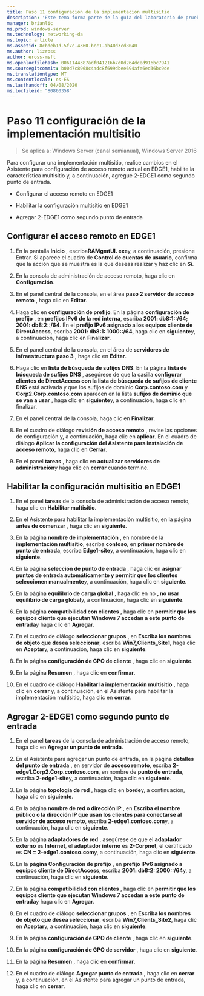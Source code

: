 ```yaml
---
title: Paso 11 configuración de la implementación multisitio
description: 'Este tema forma parte de la guía del laboratorio de pruebas: demostración de una implementación multisitio de DirectAccess para Windows Server 2016'
manager: brianlic
ms.prod: windows-server
ms.technology: networking-da
ms.topic: article
ms.assetid: 8cbdeb1d-5f7c-4360-bcc1-ab40d3cd8040
ms.author: lizross
author: eross-msft
ms.openlocfilehash: 0061144387adf041216b7d0d264dced916bc7941
ms.sourcegitcommit: b00d7c8968c4adc8f699dbee694afe6ed36bc9de
ms.translationtype: MT
ms.contentlocale: es-ES
ms.lasthandoff: 04/08/2020
ms.locfileid: "80860358"
---
```

# <a name="step-11-configure-the-multisite-deployment"></a>Paso 11 configuración de la implementación multisitio

>Se aplica a: Windows Server (canal semianual), Windows Server 2016

Para configurar una implementación multisitio, realice cambios en el Asistente para configuración de acceso remoto actual en EDGE1, habilite la característica multisitio y, a continuación, agregue 2-EDGE1 como segundo punto de entrada.  
  
- Configurar el acceso remoto en EDGE1  
  
- Habilitar la configuración multisitio en EDGE1  
  
- Agregar 2-EDGE1 como segundo punto de entrada  
  
## <a name="configure-remote-access-on-edge1"></a><a name="configDA"></a>Configurar el acceso remoto en EDGE1  
  
1.  En la pantalla **Inicio** , escriba**RAMgmtUI. exe**y, a continuación, presione Entrar. Si aparece el cuadro de **Control de cuentas de usuario**, confirma que la acción que se muestra es la que deseas realizar y haz clic en **Sí**.  
  
2.  En la consola de administración de acceso remoto, haga clic en **Configuración**.  
  
3.  En el panel central de la consola, en el área **paso 2 servidor de acceso remoto** , haga clic en **Editar**.  
  
4.  Haga clic en **configuración de prefijo**. En la página **configuración de prefijo** , en **prefijos IPv6 de la red interna**, escriba **2001: db8:1::/64; 2001: db8:2::/64**. En el **prefijo IPv6 asignado a los equipos cliente de DirectAccess**, escriba **2001: db8:1: 1000::/64**, haga clic en **siguiente**y, a continuación, haga clic en **Finalizar**.  
  
5.  En el panel central de la consola, en el área de **servidores de infraestructura paso 3** , haga clic en **Editar**.  
  
6.  Haga clic en **lista de búsqueda de sufijos DNS**. En la página **lista de búsqueda de sufijos DNS** , asegúrese de que la casilla **configurar clientes de DirectAccess con la lista de búsqueda de sufijos de cliente DNS** está activada y que los sufijos de dominio **Corp.contoso.com** y **Corp2.Corp.contoso.com** aparecen en la lista **sufijos de dominio que se van a usar** , haga clic en **siguiente**y, a continuación, haga clic en finalizar.  
  
7.  En el panel central de la consola, haga clic en **Finalizar**.  
  
8.  En el cuadro de diálogo **revisión de acceso remoto** , revise las opciones de configuración y, a continuación, haga clic en **aplicar**. En el cuadro de diálogo **Aplicar la configuración del Asistente para instalación de acceso remoto**, haga clic en **Cerrar**.  
  
9. En el panel **tareas** , haga clic en **actualizar servidores de administración**y haga clic en **cerrar** cuando termine.  
  
## <a name="enable-multisite-configuration-on-edge1"></a><a name="EnabledMultisite"></a>Habilitar la configuración multisitio en EDGE1  
  
1.  En el panel **tareas** de la consola de administración de acceso remoto, haga clic en **Habilitar multisitio**.  
  
2.  En el Asistente para habilitar la implementación multisitio, en la página **antes de comenzar** , haga clic en **siguiente**.  
  
3.  En la página **nombre de implementación** , en nombre de la **implementación multisitio**, escriba **contoso**, en **primer nombre de punto de entrada**, escriba **Edge1-site**y, a continuación, haga clic en **siguiente**.  
  
4.  En la página **selección de punto de entrada** , haga clic en **asignar puntos de entrada automáticamente y permitir que los clientes seleccionen manualmente**y, a continuación, haga clic en **siguiente**.  
  
5.  En la página **equilibrio de carga global** , haga clic en no **, no usar equilibrio de carga global**y, a continuación, haga clic en **siguiente**.  
  
6.  En la página **compatibilidad con clientes** , haga clic en **permitir que los equipos cliente que ejecutan Windows 7 accedan a este punto de entrada**y haga clic en **Agregar**.  
  
7.  En el cuadro de diálogo **seleccionar grupos** , en **Escriba los nombres de objeto que desea seleccionar**, escriba **Win7_Clients_Site1**, haga clic en **Aceptar**y, a continuación, haga clic en **siguiente**.  
  
8.  En la página **configuración de GPO de cliente** , haga clic en **siguiente**.  
  
9. En la página **Resumen** , haga clic en **confirmar**.  
  
10. En el cuadro de diálogo **Habilitar la implementación multisitio** , haga clic en **cerrar** y, a continuación, en el Asistente para habilitar la implementación multisitio, haga clic en **cerrar**.  
  
## <a name="add-2-edge1-as-a-second-entry-point"></a><a name="AddEP"></a>Agregar 2-EDGE1 como segundo punto de entrada  
  
1.  En el panel **tareas** de la consola de administración de acceso remoto, haga clic en **Agregar un punto de entrada**.  
  
2.  En el Asistente para agregar un punto de entrada, en la página **detalles del punto de entrada** , en servidor de **acceso remoto**, escriba **2-edge1.Corp2.Corp.contoso.com**, en nombre de **punto de entrada**, escriba **2-edge1-site**y, a continuación, haga clic en **siguiente**.  
  
3.  En la página **topología de red** , haga clic en **borde**y, a continuación, haga clic en **siguiente**.  
  
4.  En la página **nombre de red o dirección IP** , en **Escriba el nombre público o la dirección IP que usan los clientes para conectarse al servidor de acceso remoto**, escriba **2-edge1.contoso.com**y, a continuación, haga clic en **siguiente**.  
  
5.  En la página **adaptadores de red** , asegúrese de que el **adaptador externo** es **Internet**, el **adaptador interno** es **2-Corpnet**, el certificado es **CN = 2-edge1.contoso.com**y, a continuación, haga clic en **siguiente**.  
  
6.  En la **página Configuración de prefijo** , en **prefijo IPv6 asignado a equipos cliente de DirectAccess**, escriba **2001: db8:2: 2000::/64**y, a continuación, haga clic en **siguiente**.  
  
7.  En la página **compatibilidad con clientes** , haga clic en **permitir que los equipos cliente que ejecutan Windows 7 accedan a este punto de entrada**y haga clic en **Agregar**.  
  
8.  En el cuadro de diálogo **seleccionar grupos** , en **Escriba los nombres de objeto que desea seleccionar**, escriba **Win7_Clients_Site2**, haga clic en **Aceptar**y, a continuación, haga clic en **siguiente**.  
  
9. En la página **configuración de GPO de cliente** , haga clic en **siguiente**.  
  
10. En la página **configuración de GPO de servidor** , haga clic en **siguiente**.  
  
11. En la página **Resumen** , haga clic en **confirmar**.  
  
12. En el cuadro de diálogo **Agregar punto de entrada** , haga clic en **cerrar** y, a continuación, en el Asistente para agregar un punto de entrada, haga clic en **cerrar**.  
  


